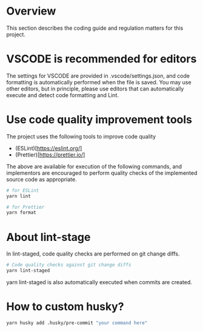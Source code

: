 # Overview

This section describes the coding guide and regulation matters for this project.

# VSCODE is recommended for editors

The settings for VSCODE are provided in .vscode/settings.json, and code formatting is automatically performed when the file is saved. You may use other editors, but in principle, please use editors that can automatically execute and detect code formatting and Lint.

# Use code quality improvement tools

The project uses the following tools to improve code quality

- (ESLint)[https://eslint.org/]
- (Prettier)[https://prettier.io/]

The above are available for execution of the following commands, and implementors are encouraged to perform quality checks of the implemented source code as appropriate.

```bash
# for ESLint
yarn lint

# for Prettier
yarn format
```

# About lint-stage

In lint-staged, code quality checks are performed on git change diffs.

```bash
# Code quality checks against git change diffs
yarn lint-staged
```

yarn lint-staged is also automatically executed when commits are created.

# How to custom husky?

```bash
yarn husky add .husky/pre-commit "your command here"
```
